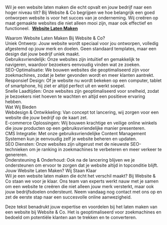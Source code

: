<p>Wil je een website laten maken die echt opvalt en jouw bedrijf naar een hoger niveau tilt? Bij Website &amp; Co begrijpen we hoe belangrijk een goed ontworpen website is voor het succes van je onderneming. Wij cre&euml;ren op maat gemaakte websites die niet alleen mooi zijn, maar ook effectief en functioneel.&nbsp;&nbsp;<a href="https://websiteandco.nl/website-laten-maken/"><strong>Website Laten Maken</strong></a></p>

<p>Waarom Website Laten Maken Bij Website &amp; Co?<br />
Uniek Ontwerp: Jouw website wordt speciaal voor jou ontworpen, volledig afgestemd op jouw merk en doelen. Geen standaard templates, maar een design dat jouw bedrijf uniek maakt.<br />
Gebruiksvriendelijk: Onze websites zijn intu&iuml;tief en gemakkelijk te navigeren, waardoor bezoekers eenvoudig vinden wat ze zoeken.<br />
SEO-Optimalisatie: We bouwen websites die geoptimaliseerd zijn voor zoekmachines, zodat je beter gevonden wordt en meer klanten aantrekt.<br />
Responsief Design: Of je website nu wordt bekeken op een computer, tablet of smartphone, hij ziet er altijd perfect uit en werkt soepel.<br />
Snelle Laadtijden: Onze websites zijn geoptimaliseerd voor snelheid, zodat je bezoekers niet hoeven te wachten en altijd een positieve ervaring hebben.<br />
Wat Wij Bieden<br />
Webdesign &amp; Ontwikkeling: Van concept tot lancering, wij zorgen voor een website die jouw bedrijf op de kaart zet.<br />
E-commerce Oplossingen: Wij bouwen krachtige en veilige online winkels die jouw producten op een gebruiksvriendelijke manier presenteren.<br />
CMS Integratie: Met onze gebruiksvriendelijke Content Management Systemen kun je eenvoudig zelf je website beheren en updaten.<br />
SEO Diensten: Onze websites zijn uitgerust met de nieuwste SEO-technieken om je ranking in zoekmachines te verbeteren en meer verkeer te genereren.<br />
Ondersteuning &amp; Onderhoud: Ook na de lancering blijven we je ondersteunen om ervoor te zorgen dat je website altijd in topconditie blijft.<br />
Jouw Website Laten Maken? Wij Staan Klaar<br />
Wil je een website laten maken die &eacute;cht het verschil maakt? Bij Website &amp; Co staan we voor je klaar. Ons team van experts werkt nauw met je samen om een website te cre&euml;ren die niet alleen jouw merk versterkt, maar ook jouw bedrijfsdoelen ondersteunt. Neem vandaag nog contact met ons op en zet de eerste stap naar een succesvolle online aanwezigheid.</p>

<p>Deze tekst benadrukt jouw expertise en voordelen bij het laten maken van een website bij Website &amp; Co. Het is geoptimaliseerd voor zoekmachines en bedoeld om potenti&euml;le klanten aan te trekken en te converteren.</p>

